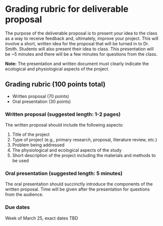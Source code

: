 # Grading rubric for deliverable proposal
The purpose of the deliverable proposal is to present your idea to the class
as a way to receive feedback and, ultimately, improve your project.
This will involve a short, written idea for the proposal that will be turned
in to Dr. Smith. Students will also present their idea to class.
This presentation will be ~5 minutes and there will be a few minutes for questions
from the class.

**Note:** The presentation and written document must clearly indicate the ecological and
physiological aspects of the project.

## Grading rubric (100 points total)
- Written proposal (70 points)
- Oral presentation (30 points)

### Written proposal (suggested length: 1-2 pages)
The written proposal should include the following aspects:
1. Title of the project
2. Type of project (e.g., primary research, proposal, literature review, etc.)
3. Problem being addressed
4. The physiological and ecological aspects of the study
5. Short description of the project including the materials and methods to be used

### Oral presentation (suggested length: 5 minutes)
The oral presentation should succinctly introduce the components of the written proposal.
Time will be given after the presentation for questions from the audience.

### Due dates
Week of March 25, exact dates TBD